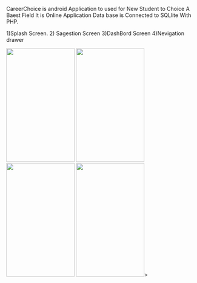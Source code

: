CareerChoice is android Application to used for New Student to Choice A Baest Field 
It is Online Application
Data base is Connected to SQLlite With PHP.


1)Splash Screen.              2) Sagestion Screen  3)DashBord Screen   4)Nevigation drawer

<img src="https://user-images.githubusercontent.com/68766617/128196728-0fa4da6d-8335-42be-9756-2af601737d9b.jpg" width="180" height="300">  <img src="https://user-images.githubusercontent.com/68766617/128199935-6cb2907b-2606-4ce5-8aaf-b2e81aa7f46a.jpg" width="180" height="300"> <img src="https://user-images.githubusercontent.com/68766617/128200391-63e3449d-beb7-46d6-b168-f675412110b8.jpg" width="180" height="300"> <img src="https://user-images.githubusercontent.com/68766617/128200399-9abc1617-3e14-45df-a171-887511bbf230.jpg" width="180" height="300">>





